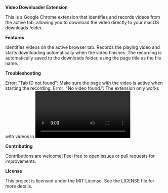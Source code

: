 **Video Downloader Extension**

This is a Google Chrome extension that identifies and records videos from the active tab, allowing you to download the video directly to your macOS downloads folder.

**Features**

Identifies videos on the active browser tab.
Records the playing video and starts downloading automatically when the video finishes.
The recording is automatically saved to the downloads folder, using the page title as the file name.

**Troubleshooting**

Error: "Tab ID not found": Make sure the page with the video is active when starting the recording.
Error: "No video found.": The extension only works with videos in <video> elements. Some websites protect videos with DRM, which may prevent recording.
Customization
If you wish to change the default file name or adjust the recording behavior, you can edit the content.js file.

**Contributing**

Contributions are welcome! Feel free to open issues or pull requests for improvements.

**License**

This project is licensed under the MIT License. See the LICENSE file for more details.
